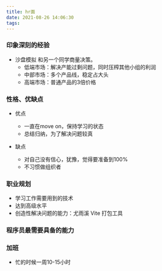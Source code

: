 ```yaml
---
title: hr面
date: 2021-08-26 14:06:30
tags:
---
```

### 印象深刻的经验
- 沙盘模拟
和另一个同学商量决策。
  - 低端市场：解决产能过剩问题，同时压榨其他小组的利润
  - 中部市场：多个产品线，稳定占大头
  - 高端市场：普通产品的3倍价格

### 性格、优缺点
- 优点
  - 一直在move on，保持学习的状态
  - 总结归纳，为了解决问题较真

- 缺点
  - 对自己没有信心，犹豫，觉得要准备到100%
  - 不习惯做组织者

### 职业规划
- 学习工作需要用到的技术
- 达到高级水平
- 创造性解决问题的能力：尤雨溪 Vite 打包工具

### 程序员最需要具备的能力

### 加班
- 忙的时候一周10-15小时

